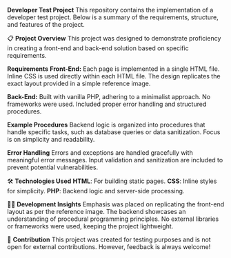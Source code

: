 **Developer Test Project**
This repository contains the implementation of a developer test project. Below is a summary of the requirements, structure, and features of the project.

📋 **Project Overview**
This project was designed to demonstrate proficiency in creating a front-end and back-end solution based on specific requirements.

**Requirements**
**Front-End:**
Each page is implemented in a single HTML file.
Inline CSS is used directly within each HTML file.
The design replicates the exact layout provided in a simple reference image.

**Back-End:**
Built with vanilla PHP, adhering to a minimalist approach.
No frameworks were used.
Included proper error handling and structured procedures.

**Example Procedures**
Backend logic is organized into procedures that handle specific tasks, such as database queries or data sanitization.
Focus is on simplicity and readability.

**Error Handling**
Errors and exceptions are handled gracefully with meaningful error messages.
Input validation and sanitization are included to prevent potential vulnerabilities.

🛠️ **Technologies Used**
**HTML**: For building static pages.
**CSS**: Inline styles for simplicity.
**PHP**: Backend logic and server-side processing.

🧑‍💻 **Development Insights**
Emphasis was placed on replicating the front-end layout as per the reference image.
The backend showcases an understanding of procedural programming principles.
No external libraries or frameworks were used, keeping the project lightweight.

🤝 **Contribution**
This project was created for testing purposes and is not open for external contributions. However, feedback is always welcome!

